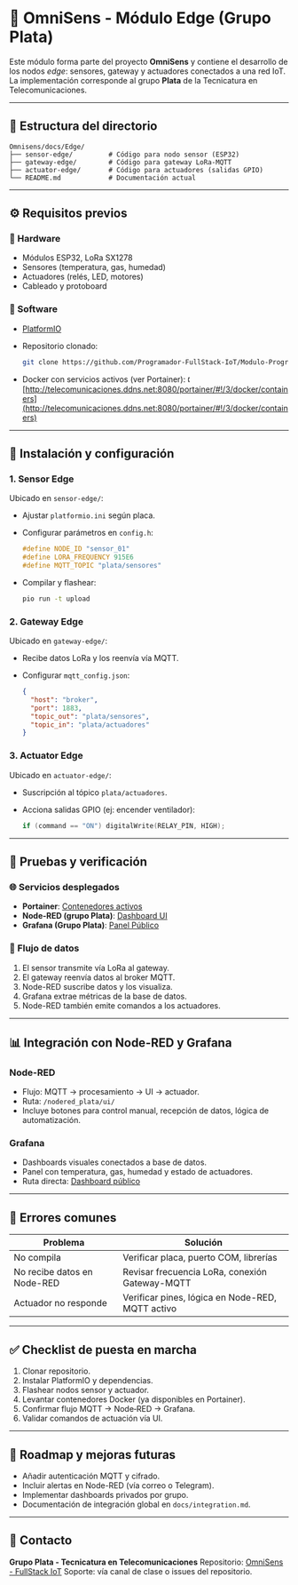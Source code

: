 # 🚀 OmniSens - Módulo Edge (Grupo Plata)

Este módulo forma parte del proyecto **OmniSens** y contiene el desarrollo de los nodos *edge*: sensores, gateway y actuadores conectados a una red IoT. La implementación corresponde al grupo **Plata** de la Tecnicatura en Telecomunicaciones.

---

## 📂 Estructura del directorio

```
Omnisens/docs/Edge/
├── sensor-edge/         # Código para nodo sensor (ESP32)
├── gateway-edge/        # Código para gateway LoRa-MQTT
├── actuator-edge/       # Código para actuadores (salidas GPIO)
└── README.md            # Documentación actual
```

---

## ⚙️ Requisitos previos

### 🔧 Hardware

* Módulos ESP32, LoRa SX1278
* Sensores (temperatura, gas, humedad)
* Actuadores (relés, LED, motores)
* Cableado y protoboard

### 🧰 Software

* [PlatformIO](https://platformio.org/)
* Repositorio clonado:

  ```bash
  git clone https://github.com/Programador-FullStack-IoT/Modulo-Programador-FullStack-IoT-TST-2024.git
  ```
* Docker con servicios activos (ver Portainer):
  🕻 [http://telecomunicaciones.ddns.net:8080/portainer/#!/3/docker/containers](http://telecomunicaciones.ddns.net:8080/portainer/#!/3/docker/containers)

---

## 🚀 Instalación y configuración

### 1. Sensor Edge

Ubicado en `sensor-edge/`:

* Ajustar `platformio.ini` según placa.
* Configurar parámetros en `config.h`:

  ```cpp
  #define NODE_ID "sensor_01"
  #define LORA_FREQUENCY 915E6
  #define MQTT_TOPIC "plata/sensores"
  ```
* Compilar y flashear:

  ```bash
  pio run -t upload
  ```

### 2. Gateway Edge

Ubicado en `gateway-edge/`:

* Recibe datos LoRa y los reenvía vía MQTT.
* Configurar `mqtt_config.json`:

  ```json
  {
    "host": "broker",
    "port": 1883,
    "topic_out": "plata/sensores",
    "topic_in": "plata/actuadores"
  }
  ```

### 3. Actuator Edge

Ubicado en `actuator-edge/`:

* Suscripción al tópico `plata/actuadores`.
* Acciona salidas GPIO (ej: encender ventilador):

  ```cpp
  if (command == "ON") digitalWrite(RELAY_PIN, HIGH);
  ```

---

## 🧪 Pruebas y verificación

### 🌐 Servicios desplegados

* **Portainer**: [Contenedores activos](http://telecomunicaciones.ddns.net:8080/portainer/#!/3/docker/containers)
* **Node-RED (grupo Plata)**: [Dashboard UI](http://telecomunicaciones.ddns.net:8080/nodered_plata/ui/#!/0)
* **Grafana (Grupo Plata)**: [Panel Público](http://telecomunicaciones.ddns.net:8080/grafana/public-dashboards/51aba874b6f44eff8c361c8ffdba9956)

### 🔀 Flujo de datos

1. El sensor transmite vía LoRa al gateway.
2. El gateway reenvía datos al broker MQTT.
3. Node-RED suscribe datos y los visualiza.
4. Grafana extrae métricas de la base de datos.
5. Node-RED también emite comandos a los actuadores.

---

## 📊 Integración con Node-RED y Grafana

### Node-RED

* Flujo: MQTT → procesamiento → UI → actuador.
* Ruta: `/nodered_plata/ui/`
* Incluye botones para control manual, recepción de datos, lógica de automatización.

### Grafana

* Dashboards visuales conectados a base de datos.
* Panel con temperatura, gas, humedad y estado de actuadores.
* Ruta directa:
  [Dashboard público](http://telecomunicaciones.ddns.net:8080/grafana/public-dashboards/51aba874b6f44eff8c361c8ffdba9956)

---

## 🚯 Errores comunes

| Problema                    | Solución                                         |
| --------------------------- | ------------------------------------------------ |
| No compila                  | Verificar placa, puerto COM, librerías          |
| No recibe datos en Node-RED | Revisar frecuencia LoRa, conexión Gateway-MQTT   |
| Actuador no responde        | Verificar pines, lógica en Node-RED, MQTT activo |

---

## ✅ Checklist de puesta en marcha

1. Clonar repositorio.
2. Instalar PlatformIO y dependencias.
3. Flashear nodos sensor y actuador.
4. Levantar contenedores Docker (ya disponibles en Portainer).
5. Confirmar flujo MQTT → Node‑RED → Grafana.
6. Validar comandos de actuación vía UI.

---

## 🚣️ Roadmap y mejoras futuras

* Añadir autenticación MQTT y cifrado.
* Incluir alertas en Node-RED (vía correo o Telegram).
* Implementar dashboards privados por grupo.
* Documentación de integración global en `docs/integration.md`.

---

## 📢 Contacto

**Grupo Plata - Tecnicatura en Telecomunicaciones**
Repositorio: [OmniSens - FullStack IoT](https://github.com/Programador-FullStack-IoT/Modulo-Programador-FullStack-IoT-TST-2024)
Soporte: vía canal de clase o issues del repositorio.
